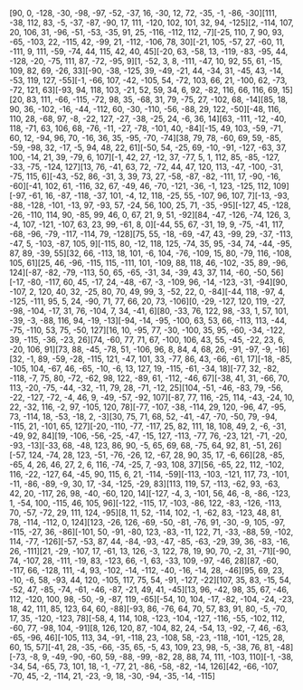 [90, 0, -128, -30, -98, -97, -52, -37, 16, -30, 12, 72, -35, -1, -86, -30][111, -38, 112, 83, -5, -37, -87, -90, 17, 111, -120, 102, 101, 32, 94, -125][2, -114, 107, 20, 106, 31, -96, -51, -53, -35, 91, 25, -116, -112, 112, -7][-25, 110, 7, 90, 93, -65, -103, 22, -115, 42, -99, 21, -112, -106, 78, 30][-21, 105, -57, 27, -60, 11, -111, 9, 111, -59, -74, 44, 115, 42, 40, 45][-20, 63, -58, 13, -119, -83, -95, 44, -128, -20, -75, 111, 87, -72, -95, 9][1, -52, 3, 8, -111, -47, 10, 92, 55, 61, -15, 109, 82, 69, -26, 33][-90, -38, -125, 39, -49, -21, 44, -34, 31, -45, 43, -14, -53, 119, 127, -55][-1, -66, 107, -42, -105, 54, -72, 103, 66, 21, -100, 62, -73, -72, 121, 63][-93, 94, 118, 103, -21, 52, 59, 34, 6, 92, -82, 116, 66, 116, 69, 15][20, 83, 111, -66, -115, -72, 98, 35, -68, 31, 79, -75, 27, -102, 68, -14][85, 18, 90, 36, -102, -16, -44, -112, 60, -30, -110, -56, -88, 29, 122, -50][-48, 116, 110, 28, -68, 97, -8, -22, 127, -27, -38, -25, 24, -6, 36, 14][63, -111, -12, -40, 118, -71, 63, 106, 68, -76, -11, -27, -78, -101, 40, -84][-15, 49, 103, -59, -71, 60, 12, -94, 96, 70, -16, 36, 35, -95, -70, -74][38, 79, 78, -60, 69, 59, -85, -59, -98, 32, -17, -5, 94, 48, 22, 61][-50, 54, -25, 69, -10, -91, -127, -63, 37, 100, -14, 21, 39, -79, 6, 107][-1, 42, 27, -12, 37, -77, 5, 1, 112, 85, -85, -127, -33, -75, -124, 127][13, 76, -41, 63, 72, -72, 44, 47, 120, 113, -47, -100, -31, -75, 115, 6][-43, -52, 86, -31, 3, 39, 73, 27, -58, -87, -82, -111, 17, -90, -16, -60][-41, 102, 61, -116, 32, 67, -49, 46, -70, -121, -36, -1, 123, -125, 112, 109][-97, -61, 16, -87, -118, -37, 101, -4, 12, 118, -25, 55, -107, 96, 107, 7][-13, -93, -88, -128, -101, -13, 97, -93, 57, -24, 56, 100, 25, 71, -35, -95][-127, 45, -128, -26, -110, 114, 90, -85, 99, 46, 0, 67, 21, 9, 51, -92][84, -47, -126, -74, 126, 3, -4, 107, -121, -107, 63, 23, 99, -61, 8, 0][-44, 55, 67, -31, 19, 9, -75, -41, 117, -68, -96, -79, -117, -114, 79, -128][75, 55, -18, -69, -47, 43, -99, 29, -37, -113, -47, 5, -103, -87, 105, 9][-115, 80, -12, 118, 125, -74, 35, 95, -34, 74, -44, -95, 87, 89, -39, 55][32, 66, -113, 18, 101, -6, 104, -76, -109, 15, 80, -79, 116, -108, 105, 61][25, 46, -96, -115, 115, -111, 101, -109, 88, 118, 46, -102, -35, 89, -96, 124][-87, -82, -79, -113, 50, 65, -65, -31, 34, -39, 43, 37, 114, -60, -50, 56][-17, -80, -117, 60, 45, -17, 24, -48, -67, -3, -109, 96, -14, -123, -31, -94][90, -107, 2, 120, 40, 32, -25, 80, 70, 49, 99, 3, -52, 22, 0, -84][-44, 118, -97, 4, -125, -111, 95, 5, 24, -90, 71, 77, 66, 20, 73, -106][0, -29, -127, 120, 119, -27, -98, -104, -17, 31, 76, -104, 7, 34, -41, 6][80, -33, 76, 122, 98, -33, 1, 57, 101, -39, -3, -88, 116, 94, -19, -13][-94, -14, -95, -100, 63, 53, 66, -113, 113, -44, -75, -110, 53, 75, -50, 127][16, 10, -95, 77, -30, -100, 35, 95, -60, -34, -122, 39, -115, -36, -23, 26][74, -60, 77, 71, 67, -100, 106, 43, 55, -45, -22, 23, 6, -20, 106, 91][73, 88, -45, -78, 51, -106, 96, 8, 84, 4, 68, 26, -91, -97, -9, -16][32, -1, 89, -59, -28, -115, 121, -47, 101, 33, -77, 86, 43, -66, -61, 17][-18, -85, -105, 104, -67, 46, -65, -10, -6, 13, 127, 19, -115, -61, -34, 18][-77, 32, -82, -118, -7, 75, 80, -72, -62, 98, 122, -89, 61, -112, -46, 67][-38, 41, 31, -66, 70, 113, -20, -75, -44, -32, -11, 79, 28, -71, -12, 25][104, -51, -46, -83, 79, -56, -22, -127, -72, -4, 46, 9, -49, -57, -92, 107][-87, 77, 116, -25, 114, -43, -24, 10, 22, -32, 116, -2, 97, -105, 120, 78][-77, -107, -38, -114, 29, 120, -96, 47, -95, 73, -114, 18, -53, -18, 2, -3][30, 75, 71, 68, 52, -41, -47, -70, -50, 79, -94, -115, 21, -101, 65, 127][-20, -110, -77, -117, 25, 82, 111, 18, 108, 49, 2, -6, -31, -49, 92, 84][19, -106, -56, -25, -47, -15, 127, -113, -77, 76, -23, 121, -71, -20, -93, -13][-33, 68, -48, 123, 86, 90, -5, 65, 69, 68, -75, 64, 92, 81, -51, 26][-57, 124, -74, 28, 123, -51, -76, -26, 12, -67, 28, 90, 35, 17, -6, 66][28, -85, -65, 4, 26, 46, 27, 2, 6, 116, -74, -25, 7, -93, 108, 37][56, -65, 22, 112, -102, 116, -22, -127, 64, -45, 90, 115, 6, 21, -114, -59][-113, -103, -121, 117, 73, -101, -11, -86, -89, -9, 30, 17, -34, -125, -29, 83][113, 119, 57, -113, -62, 93, -63, 42, 20, -117, 26, 98, -40, -60, 120, 14][-127, -4, 3, -101, 56, 46, -8, -86, -123, 1, -54, 100, -115, 46, 105, 96][-122, -115, 17, -103, -86, 122, -83, -126, -113, 70, -57, -72, 29, 111, 124, -95][8, 11, 52, -114, 102, -1, -62, 83, -123, 48, 81, 78, -114, -112, 0, 124][123, -26, 126, -69, -50, -81, -76, 91, -30, -9, 105, -97, -115, -27, 36, -86][-101, 50, -91, -80, 123, -83, -11, 122, 71, -33, -88, 59, -102, 114, -77, -126][-57, -53, 87, 44, -84, -93, -47, -85, -63, -29, 39, 36, -83, -16, 26, -111][21, -29, -107, 17, -61, 13, 126, -3, 122, 78, 19, 90, 70, -2, 31, -71][-90, 74, -107, 28, -111, -19, 83, -123, 66, -1, 63, -33, 109, -97, -46, 28][87, -60, -117, 66, -128, 111, -4, 93, -102, -14, -112, -40, -16, -14, 28, -46][95, 69, 23, -10, -6, 58, -93, 44, 120, -105, 117, 75, 54, -91, -127, -22][107, 35, 83, -15, 54, -52, 47, -85, -74, -61, -46, -87, -21, 49, 41, -45][13, 96, -42, 98, 35, 67, -46, 112, -120, 100, 98, -50, -9, -87, 119, -65][-54, 10, 104, -17, -82, -104, -24, -23, 18, 42, 111, 85, 123, 64, 60, -88][-93, 86, -76, 64, 70, 57, 83, 91, 80, -5, -70, 17, 35, -120, -123, 78][-58, 4, 114, 108, -123, -104, -127, -116, -55, -102, 112, -60, 77, -98, 104, -91][8, 126, 120, 87, -104, 82, 24, -54, 13, -92, -7, 46, -63, -65, -96, 46][-105, 113, 34, -91, -118, 23, -108, 58, -23, -118, -101, -125, 28, 60, 15, 57][-41, 28, -35, -66, -35, 65, -5, 43, 109, 23, 98, -5, -38, 76, 81, -48][-73, -8, 9, -49, -90, -60, 59, -88, -99, -82, 28, 88, 74, 111, -103, 110][-1, -38, -34, 54, -65, 73, 101, 18, -1, -77, 21, -86, -58, -82, -14, 126][42, -66, -107, -70, 45, -2, -114, 21, -23, -9, 18, -30, -94, -35, -14, -115]